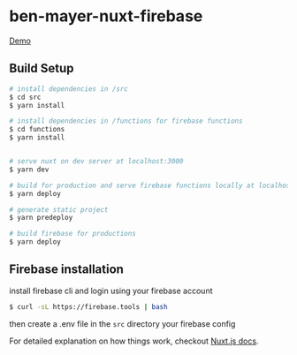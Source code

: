 # ben-mayer-nuxt-firebase

[Demo](https://benmayer-firebase-node-test.web.app/)

## Build Setup

``` bash
# install dependencies in /src 
$ cd src 
$ yarn install

# install dependencies in /functions for firebase functions 
$ cd functions 
$ yarn install


# serve nuxt on dev server at localhost:3000
$ yarn dev

# build for production and serve firebase functions locally at localhost:5000
$ yarn deploy 

# generate static project
$ yarn predeploy

# build firebase for productions
$ yarn deploy


```

## Firebase installation

install firebase cli and login using your firebase account

``` bash 
$ curl -sL https://firebase.tools | bash

```
then create a .env file in the `src` directory your firebase config


For detailed explanation on how things work, checkout [Nuxt.js docs](https://nuxtjs.org).
